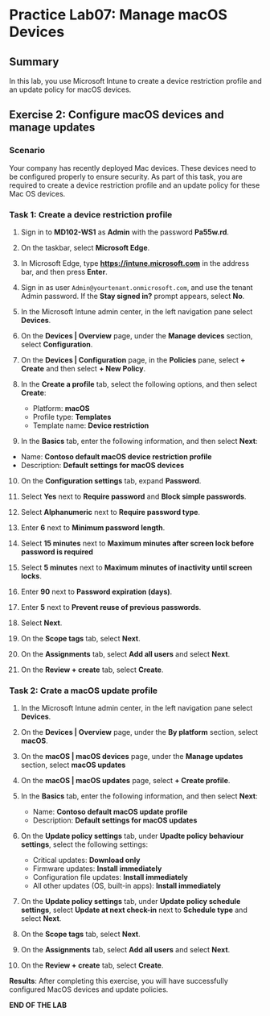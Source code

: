 # Practice Lab07: Manage macOS Devices

## Summary

In this lab, you use Microsoft Intune to create a device restriction profile and an update policy for macOS devices.

## Exercise 2: Configure macOS devices and manage updates

### Scenario

Your company has recently deployed Mac devices. These devices need to be configured properly to ensure security. As part of this task, you are required to create a device restriction profile and an update policy for these Mac OS devices.

### Task 1: Create a device restriction profile

1. Sign in to **MD102-WS1** as **Admin** with the password **Pa55w.rd**. 

2. On the taskbar, select **Microsoft Edge**.

3. In Microsoft Edge, type **https://intune.microsoft.com** in the  address bar, and then press **Enter**.

4. Sign in as user `Admin@yourtenant.onmicrosoft.com`, and use the tenant Admin password. If the **Stay signed in?** prompt appears, select **No**.

5. In the Microsoft Intune admin center, in the left navigation pane select **Devices**.

6. On the **Devices | Overview** page, under the **Manage devices** section, select **Configuration**.

7. On the **Devices | Configuration** page, in the **Policies** pane, select **+ Create** and then select **+ New Policy**.

8. In the **Create a profile** tab, select the following options, and then select **Create**:

   - Platform: **macOS**
   - Profile type: **Templates**
   - Template name: **Device restriction**

9.  In the **Basics** tab, enter the following information, and then select **Next**:

   - Name: **Contoso default macOS device restriction profile**
   - Description: **Default settings for macOS devices** 

10. On the **Configuration settings** tab, expand **Password**.

11. Select **Yes** next to **Require password** and **Block simple passwords**.

12. Select **Alphanumeric** next to **Require password type**.

13. Enter **6** next to **Minimum password length**.

14. Select **15 minutes** next to **Maximum minutes after screen lock before password is required**

15. Select **5 minutes** next to **Maximum minutes of inactivity until screen locks**.

16. Enter **90** next to **Password expiration (days)**.

17. Enter **5** next to **Prevent reuse of previous passwords**.

18. Select **Next**.

19. On the **Scope tags** tab, select **Next**.

20. On the **Assignments** tab, select **Add all users** and select **Next**.

21. On the **Review + create** tab, select **Create**.

### Task 2: Crate a macOS update profile

1. In the Microsoft Intune admin center, in the left navigation pane select **Devices**.

2. On the **Devices | Overview** page, under the **By platform** section, select **macOS**.

3. On the **macOS | macOS devices** page, under the **Manage updates** section, select **macOS updates** 

4. On the **macOS | macOS updates** page, select **+ Create profile**.

5. In the **Basics** tab, enter the following information, and then select **Next**:

   - Name: **Contoso default macOS update profile**
   - Description: **Default settings for macOS updates**

6. On the **Update policy settings** tab, under **Upadte policy behaviour settings**, select the following settings:

   - Critical updates: **Download only**
   - Firmware updates: **Install immediately**
   - Configuration file updates: **Install immediately**
   - All other updates (OS, built-in apps): **Install immediately**

7. On the **Update policy settings** tab, under **Update policy schedule settings**, select **Update at next check-in** next to **Schedule type** and select **Next**.

8. On the **Scope tags** tab, select **Next**.

9.  On the **Assignments** tab, select **Add all users** and select **Next**.

10. On the **Review + create** tab, select **Create**.

**Results**: After completing this exercise, you will have successfully configured MacOS devices and update policies.

**END OF THE LAB**
